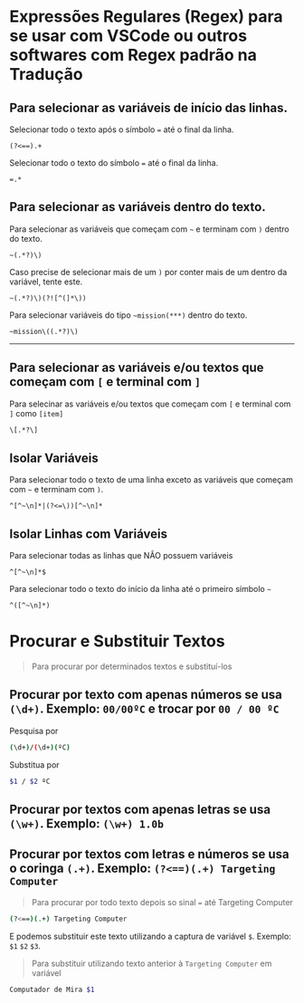 # Expressões Regulares (Regex) para se usar com VSCode ou outros softwares com Regex padrão na Tradução

## Para selecionar as variáveis de início das linhas.
Selecionar todo o texto após o símbolo `=` até o final da linha.
```
(?<==).+
```
Selecionar todo o texto do símbolo `=` até o final da linha.
```
=.*
```

## Para selecionar as variáveis dentro do texto.
Para selecionar as variáveis que começam com `~` e terminam com `)` dentro do texto.
```
~(.*?)\)
```
Caso precise de selecionar mais de um `)` por conter mais de um dentro da variável, tente este.
```
~(.*?)\)(?![^(]*\))
```
Para selecionar variáveis do tipo `~mission(***)` dentro do texto.
```
~mission\((.*?)\)
```
___

## Para selecionar as variáveis e/ou textos que começam com `[` e terminal com `]`
Para selecinar as variáveis e/ou textos que começam com `[` e terminal com `]` como `[item]`
```bash
\[.*?\]
```


## Isolar Variáveis
Para selecionar todo o texto de uma linha exceto as variáveis que começam com `~` e terminam com `)`.
```
^[^~\n]*|(?<=\))[^~\n]*
```

## Isolar Linhas com Variáveis
Para selecionar todas as linhas que NÂO possuem variáveis
```
^[^~\n]*$
```
Para selecionar todo o texto do início da linha até o primeiro símbolo `~`
```
^([^~\n]*)
```

# Procurar e Substituir Textos
>Para procurar por determinados textos e substituí-los

## Procurar por texto com apenas números se usa `(\d+)`. Exemplo: `00/00ºC` e trocar por `00 / 00 ºC`
Pesquisa por
```bash
(\d+)/(\d+)(ºC)
```
Substitua por
```bash
$1 / $2 ºC
```

## Procurar por textos com apenas letras se usa `(\w+)`. Exemplo: `(\w+) 1.0b`

## Procurar por textos com letras e números se usa o coringa `(.+)`. Exemplo: `(?<==)(.+) Targeting Computer`
>Para procurar por todo texto depois so sinal `=` até Targeting Computer
```bash
(?<==)(.+) Targeting Computer
```
E podemos substituir este texto utilizando a captura de variável `$`. Exemplo: `$1` `$2` `$3`.
> Para substituir utilizando texto anterior à `Targeting Computer` em variável

```bash
Computador de Mira $1
```

